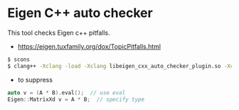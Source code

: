# Eigen C++ auto checker
This tool checks Eigen c++ pitfalls.
- https://eigen.tuxfamily.org/dox/TopicPitfalls.html

```sh
$ scons
$ clang++ -Xclang -load -Xclang libeigen_cxx_auto_checker_plugin.so -Xclang -plugin -Xclang eigen_cxx_auto_checker -std=c++11 -c <srcfile.cpp>
```

- to suppress
```c++
auto v = (A * B).eval();  // use eval
Eigen::MatrixXd v = A * B;  // specify type
```
